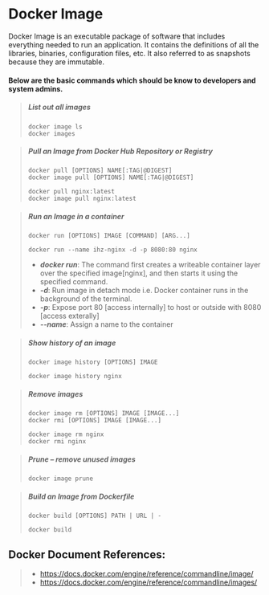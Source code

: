 # Docker Image

Docker Image is an executable package of software that includes everything needed to run an application. It contains the definitions of all the libraries, binaries, configuration files, etc. It also referred to as snapshots because they are immutable.

#### Below are the basic commands which should be know to developers and system admins.

> ##### List out all images
>     docker image ls
>     docker images

> ##### Pull an Image from Docker Hub Repository or Registry
>     docker pull [OPTIONS] NAME[:TAG|@DIGEST]
>     docker image pull [OPTIONS] NAME[:TAG|@DIGEST]
>
>     docker pull nginx:latest
>     docker image pull nginx:latest

> ##### Run an Image in a container
>     docker run [OPTIONS] IMAGE [COMMAND] [ARG...]
>
>     docker run --name ihz-nginx -d -p 8080:80 nginx
>
> - ***docker run***: The command first creates a writeable container layer over the specified image[nginx], and then starts it using the specified command.
> - ***-d***: Run image in detach mode i.e. Docker container runs in the background of the terminal.
> - ***-p***: Expose port 80 [access internally] to host or outside with 8080 [access exterally]
> - ***--name***: Assign a name to the container

> ##### Show history of an image
>     docker image history [OPTIONS] IMAGE
>
>     docker image history nginx

> ##### Remove images
>     docker image rm [OPTIONS] IMAGE [IMAGE...]
>     docker rmi [OPTIONS] IMAGE [IMAGE...]
>
>     docker image rm nginx
>     docker rmi nginx

> ##### Prune – remove unused images
>     docker image prune 

> ##### Build an Image from Dockerfile
>     docker build [OPTIONS] PATH | URL | -
>
>     docker build 

## Docker Document References:
> -   <https://docs.docker.com/engine/reference/commandline/image/>
> -   <https://docs.docker.com/engine/reference/commandline/images/>
